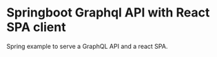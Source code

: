 # Springboot Graphql API with React SPA client
Spring example to serve a GraphQL API and a react SPA.
